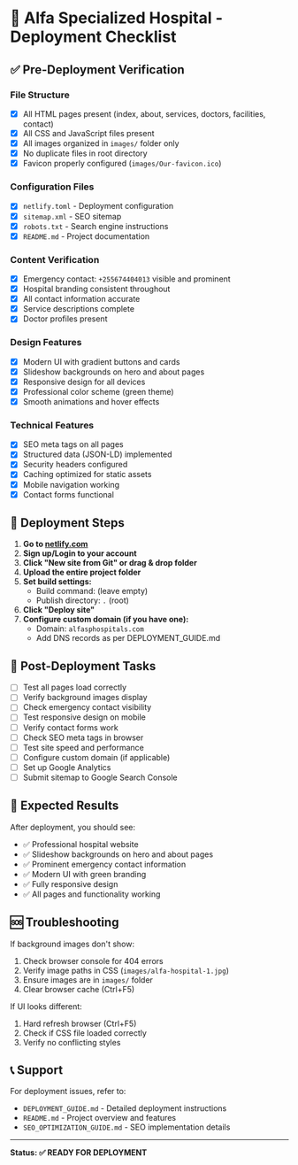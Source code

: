# 🚀 Alfa Specialized Hospital - Deployment Checklist

## ✅ Pre-Deployment Verification

### **File Structure**
- [x] All HTML pages present (index, about, services, doctors, facilities, contact)
- [x] All CSS and JavaScript files present
- [x] All images organized in `images/` folder only
- [x] No duplicate files in root directory
- [x] Favicon properly configured (`images/Our-favicon.ico`)

### **Configuration Files**
- [x] `netlify.toml` - Deployment configuration
- [x] `sitemap.xml` - SEO sitemap
- [x] `robots.txt` - Search engine instructions
- [x] `README.md` - Project documentation

### **Content Verification**
- [x] Emergency contact: `+255674404013` visible and prominent
- [x] Hospital branding consistent throughout
- [x] All contact information accurate
- [x] Service descriptions complete
- [x] Doctor profiles present

### **Design Features**
- [x] Modern UI with gradient buttons and cards
- [x] Slideshow backgrounds on hero and about pages
- [x] Responsive design for all devices
- [x] Professional color scheme (green theme)
- [x] Smooth animations and hover effects

### **Technical Features**
- [x] SEO meta tags on all pages
- [x] Structured data (JSON-LD) implemented
- [x] Security headers configured
- [x] Caching optimized for static assets
- [x] Mobile navigation working
- [x] Contact forms functional

## 🎯 Deployment Steps

1. **Go to [netlify.com](https://netlify.com)**
2. **Sign up/Login to your account**
3. **Click "New site from Git" or drag & drop folder**
4. **Upload the entire project folder**
5. **Set build settings:**
   - Build command: (leave empty)
   - Publish directory: `.` (root)
6. **Click "Deploy site"**
7. **Configure custom domain (if you have one):**
   - Domain: `alfasphospitals.com`
   - Add DNS records as per DEPLOYMENT_GUIDE.md

## 🔧 Post-Deployment Tasks

- [ ] Test all pages load correctly
- [ ] Verify background images display
- [ ] Check emergency contact visibility
- [ ] Test responsive design on mobile
- [ ] Verify contact forms work
- [ ] Check SEO meta tags in browser
- [ ] Test site speed and performance
- [ ] Configure custom domain (if applicable)
- [ ] Set up Google Analytics
- [ ] Submit sitemap to Google Search Console

## 📱 Expected Results

After deployment, you should see:
- ✅ Professional hospital website
- ✅ Slideshow backgrounds on hero and about pages
- ✅ Prominent emergency contact information
- ✅ Modern UI with green branding
- ✅ Fully responsive design
- ✅ All pages and functionality working

## 🆘 Troubleshooting

If background images don't show:
1. Check browser console for 404 errors
2. Verify image paths in CSS (`images/alfa-hospital-1.jpg`)
3. Ensure images are in `images/` folder
4. Clear browser cache (Ctrl+F5)

If UI looks different:
1. Hard refresh browser (Ctrl+F5)
2. Check if CSS file loaded correctly
3. Verify no conflicting styles

## 📞 Support

For deployment issues, refer to:
- `DEPLOYMENT_GUIDE.md` - Detailed deployment instructions
- `README.md` - Project overview and features
- `SEO_OPTIMIZATION_GUIDE.md` - SEO implementation details

---

**Status: ✅ READY FOR DEPLOYMENT**
